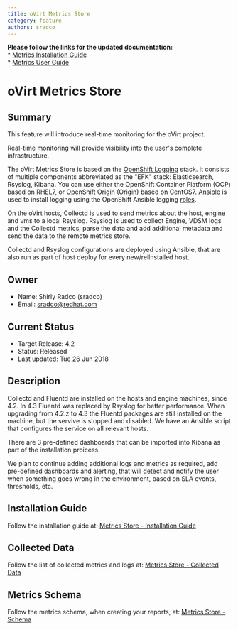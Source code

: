 ```yaml
---
title: oVirt Metrics Store
category: feature
authors: sradco
---
```

<div class="alert alert-warning">
  <strong>Please follow the links for the updated documentation:</strong>
  <br/>
  * <a href="/documentation/metrics-install-guide/metrics_store_installation_guide.html">Metrics Installation Guide</a>
  <br/>
  * <a href="/documentation/metrics-user-guide/metrics-user-guide.html">Metrics User Guide</a>
</div>

# oVirt Metrics Store

## Summary

This feature will introduce real-time monitoring for the oVirt project.

Real-time monitoring will provide visibility into the user's complete infrastructure.

The oVirt Metrics Store is based on the [OpenShift Logging](https://github.com/openshift/origin-aggregated-logging) stack.
It consists of multiple components abbreviated as the "EFK" stack: Elasticsearch, Rsyslog, Kibana.
You can use either the OpenShift Container Platform (OCP) based on RHEL7, or OpenShift Origin (Origin) based on CentOS7.
[Ansible](https://github.com/openshift/openshift-ansible) is used to install logging using the OpenShift Ansible logging [roles](https://github.com/openshift/openshift-ansible/blob/master/roles/openshift_logging/README.md).

On the oVirt hosts, Collectd is used to send metrics about the host, engine and vms to a local Rsyslog.
Rsyslog is used to collect Engine, VDSM logs and the Collectd metrics, parse the data and add additional metadata and send the data to the remote metrics store.

Collectd and Rsyslog configurations are deployed using Ansible, that are also run as part of host deploy for every new/reilnstalled host.

## Owner

*   Name: Shirly Radco (sradco)
*   Email: <sradco@redhat.com>

## Current Status

*   Target Release: 4.2
*   Status: Released
*   Last updated: Tue 26 Jun 2018

## Description

Collectd and Fluentd are installed on the hosts and engine machines, since 4.2.
In 4.3 Fluentd was replaced by Rsyslog for better performance.
When upgrading from 4.2.z to 4.3 the Fluentd packages are still installed on the machine, but the servive is stopped and disabled.
We have an Ansible script that configures the service on all relevant hosts.

There are 3 pre-defined dashboards that can be imported into Kibana as part of the installation proicess.

We plan to continue adding additional logs and metrics as required, add pre-defined dashboards and alerting,
that will detect and notify the user when something goes wrong in the environment, based on SLA events, thresholds, etc.

## Installation Guide

Follow the installation guide at:  [Metrics Store - Installation Guide](http://www.ovirt.org/develop/release-management/features/metrics/metrics-store-installation/)

## Collected Data

Follow the list of collected metrics and logs at:  [Metrics Store - Collected Data](http://www.ovirt.org/develop/release-management/features/metrics/metrics-store-collected-metrics/)

## Metrics Schema

Follow the metrics schema, when creating your reports, at: [Metrics Store - Schema](http://www.ovirt.org/develop/release-management/features/metrics/metrics-store-schema/)
